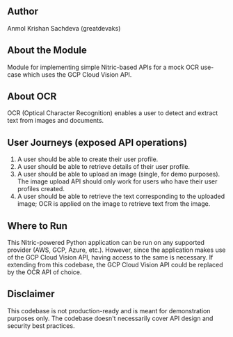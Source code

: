 ## Author
Anmol Krishan Sachdeva (greatdevaks)

## About the Module
Module for implementing simple Nitric-based APIs for a mock OCR use-case which uses the GCP Cloud Vision API.

## About OCR
OCR (Optical Character Recognition) enables a user to detect and extract text from images and documents.

## User Journeys (exposed API operations)
1. A user should be able to create their user profile.
2. A user should be able to retrieve details of their user profile.
3. A user should be able to upload an image (single, for demo purposes). The image upload API should only work for users who have their user profiles created.
4. A user should be able to retrieve the text corresponding to the uploaded image; OCR is applied on the image to retrieve text from the image.

## Where to Run
This Nitric-powered Python application can be run on any supported provider (AWS, GCP, Azure, etc.). However, since the application makes use of the GCP Cloud Vision API, having access to the same is necessary. If extending from this codebase, the GCP Cloud Vision API could be replaced by the OCR API of choice.

## Disclaimer
This codebase is not production-ready and is meant for demonstration purposes only. The codebase doesn't necessarily cover API design and security best practices.